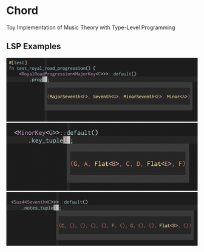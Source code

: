 # Chord

Toy Implementation of Music Theory with Type-Level Programming

## LSP Examples

![demo1](./images/lspdemo1.png)
![demo2](./images/lspdemo2.png)
![demo3](./images/lspdemo3.png)

